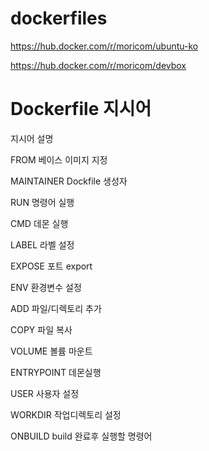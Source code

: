 # dockerfiles
https://hub.docker.com/r/moricom/ubuntu-ko

https://hub.docker.com/r/moricom/devbox


# Dockerfile 지시어
지시어	설명

FROM	베이스 이미지 지정

MAINTAINER	Dockfile 생성자

RUN	명령어 실행

CMD	데몬 실행

LABEL	라벨 설정

EXPOSE	포트 export

ENV	환경변수 설정

ADD	파일/디렉토리 추가

COPY	파일 복사

VOLUME	볼륨 마운트

ENTRYPOINT	데몬실행

USER	사용자 설정

WORKDIR	작업디렉토리 설정

ONBUILD	build 완료후 실행할 명령어

